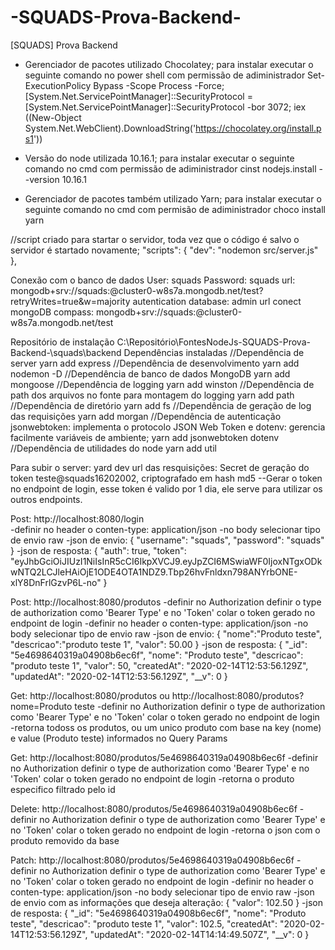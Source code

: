 # -SQUADS-Prova-Backend-
[SQUADS] Prova Backend

- Gerenciador de pacotes utilizado Chocolatey;
para instalar executar o seguinte comando no power shell com permissão de adiministrador
Set-ExecutionPolicy Bypass -Scope Process -Force; [System.Net.ServicePointManager]::SecurityProtocol = [System.Net.ServicePointManager]::SecurityProtocol -bor 3072; iex ((New-Object System.Net.WebClient).DownloadString('https://chocolatey.org/install.ps1'))

- Versão do node utilizada 10.16.1;
para instalar executar o seguinte comando no cmd com permissão de adiministrador
cinst nodejs.install --version 10.16.1

- Gerenciador de pacotes também utilizado Yarn;
para instalar executar o seguinte comando no cmd com permisão de adiministrador
choco install yarn


//script criado para startar o servidor, toda vez que o código é salvo o servidor é startado novamente;
"scripts": {
	"dev": "nodemon src/server.js"
},


Conexão com o banco de dados
User: squads
Password: squads
url: mongodb+srv://squads:<password>@cluster0-w8s7a.mongodb.net/test?retryWrites=true&w=majority
autentication database: admin
url conect mongoDB compass: mongodb+srv://squads:<password>@cluster0-w8s7a.mongodb.net/test


Repositório de instalação C:\Repositório\FontesNodeJs\-SQUADS-Prova-Backend-\squads\backend
Dependências instaladas
//Dependência de server
yarn add express
//Dependência de desenvolvimento
yarn add nodemon -D
//Dependência de banco de dados MongoDB
yarn add mongoose
//Dependência de logging
yarn add winston
//Dependência de path dos arquivos no fonte para montagem do logging
yarn add path
//Dependência de diretório
yarn add fs
//Dependência de geração de log das requisições
yarn add morgan
//Dependência de autenticação jsonwebtoken: implementa o protocolo JSON Web Token e dotenv: gerencia facilmente variáveis de ambiente;
yarn add jsonwebtoken dotenv
//Dependência de utilidades do node
yarn add util


Para subir o server:
yard dev
url das resquisições:
Secret de geração do token teste@squads16202002, criptografado em hash md5
--Gerar o token no endpoint de login, esse token é valido por 1 dia, ele serve para utilizar os outros endpoints.

Post: http://localhost:8080/login	
	-definir no header o conten-type: application/json
	-no body selecionar tipo de envio raw
	-json de envio:
	{
		"username": "squads",
		"password": "squads"
	}
	-json de resposta:
	{
		"auth": true,
		"token": "eyJhbGciOiJIUzI1NiIsInR5cCI6IkpXVCJ9.eyJpZCI6MSwiaWF0IjoxNTgxODkwNTQ2LCJleHAiOjE1ODE4OTA1NDZ9.Tbp26hvFnldxn798ANYrbONE-xlY8DnFrlGzvP6L-no"
	}	
	
Post: http://localhost:8080/produtos
	-definir no Authorization definir o type de authorization como 'Bearer Type' e no 'Token' colar o token gerado no endpoint de login
	-definir no header o conten-type: application/json
	-no body selecionar tipo de envio raw
	-json de envio:
	{
		"nome":"Produto teste",
		"descricao":"produto teste 1",
		"valor": 50.00
	}
	-json de resposta:
	{
		"_id": "5e4698640319a04908b6ec6f",
		"nome": "Produto teste",
		"descricao": "produto teste 1",
		"valor": 50,
		"createdAt": "2020-02-14T12:53:56.129Z",
		"updatedAt": "2020-02-14T12:53:56.129Z",
		"__v": 0
	}

Get: http://localhost:8080/produtos ou http://localhost:8080/produtos?nome=Produto teste
	-definir no Authorization definir o type de authorization como 'Bearer Type' e no 'Token' colar o token gerado no endpoint de login
	-retorna todoss os produtos, ou um unico produto com base na key (nome) e value (Produto teste) informados no Query Params

Get: http://localhost:8080/produtos/5e4698640319a04908b6ec6f
	-definir no Authorization definir o type de authorization como 'Bearer Type' e no 'Token' colar o token gerado no endpoint de login
	-retorna o produto especifico filtrado pelo id
	
Delete: http://localhost:8080/produtos/5e4698640319a04908b6ec6f
	-definir no Authorization definir o type de authorization como 'Bearer Type' e no 'Token' colar o token gerado no endpoint de login
	-retorna o json com o produto removido da base
	
Patch: http://localhost:8080/produtos/5e4698640319a04908b6ec6f
	-definir no Authorization definir o type de authorization como 'Bearer Type' e no 'Token' colar o token gerado no endpoint de login
	-definir no header o conten-type: application/json
	-no body selecionar tipo de envio raw
	-json de envio com as informações que deseja alteração:
	{
		"valor": 102.50
	}
	-json de resposta:
	{
		"_id": "5e4698640319a04908b6ec6f",
		"nome": "Produto teste",
		"descricao": "produto teste 1",
		"valor": 102.5,
		"createdAt": "2020-02-14T12:53:56.129Z",
		"updatedAt": "2020-02-14T14:14:49.507Z",
		"__v": 0
	}
	

